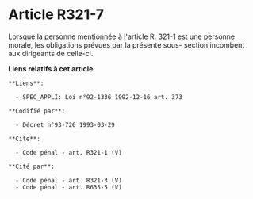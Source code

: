 # Article R321-7

Lorsque la personne mentionnée à l'article R. 321-1 est une personne morale, les obligations prévues par la présente sous-
section incombent aux dirigeants de celle-ci.

**Liens relatifs à cet article**

	**Liens**:

	  - SPEC_APPLI: Loi n°92-1336 1992-12-16 art. 373

	**Codifié par**:

	  - Décret n°93-726 1993-03-29

	**Cite**:

	  - Code pénal - art. R321-1 (V)

	**Cité par**:

	  - Code pénal - art. R321-3 (V)
	  - Code pénal - art. R635-5 (V)

